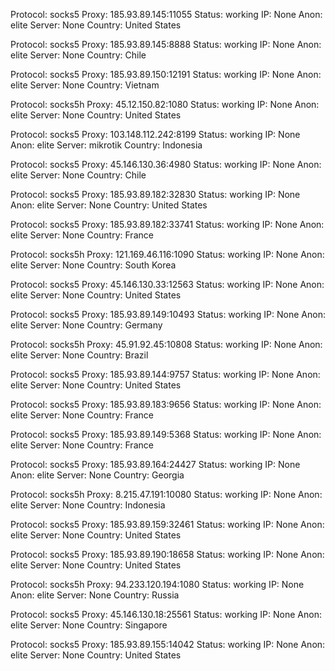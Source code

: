 Protocol: socks5
Proxy: 185.93.89.145:11055
Status: working
IP: None
Anon: elite
Server: None
Country: United States

Protocol: socks5
Proxy: 185.93.89.145:8888
Status: working
IP: None
Anon: elite
Server: None
Country: Chile

Protocol: socks5
Proxy: 185.93.89.150:12191
Status: working
IP: None
Anon: elite
Server: None
Country: Vietnam

Protocol: socks5h
Proxy: 45.12.150.82:1080
Status: working
IP: None
Anon: elite
Server: None
Country: United States

Protocol: socks5
Proxy: 103.148.112.242:8199
Status: working
IP: None
Anon: elite
Server: mikrotik
Country: Indonesia

Protocol: socks5
Proxy: 45.146.130.36:4980
Status: working
IP: None
Anon: elite
Server: None
Country: Chile

Protocol: socks5
Proxy: 185.93.89.182:32830
Status: working
IP: None
Anon: elite
Server: None
Country: United States

Protocol: socks5
Proxy: 185.93.89.182:33741
Status: working
IP: None
Anon: elite
Server: None
Country: France

Protocol: socks5h
Proxy: 121.169.46.116:1090
Status: working
IP: None
Anon: elite
Server: None
Country: South Korea

Protocol: socks5
Proxy: 45.146.130.33:12563
Status: working
IP: None
Anon: elite
Server: None
Country: United States

Protocol: socks5
Proxy: 185.93.89.149:10493
Status: working
IP: None
Anon: elite
Server: None
Country: Germany

Protocol: socks5h
Proxy: 45.91.92.45:10808
Status: working
IP: None
Anon: elite
Server: None
Country: Brazil

Protocol: socks5
Proxy: 185.93.89.144:9757
Status: working
IP: None
Anon: elite
Server: None
Country: United States

Protocol: socks5
Proxy: 185.93.89.183:9656
Status: working
IP: None
Anon: elite
Server: None
Country: France

Protocol: socks5
Proxy: 185.93.89.149:5368
Status: working
IP: None
Anon: elite
Server: None
Country: France

Protocol: socks5
Proxy: 185.93.89.164:24427
Status: working
IP: None
Anon: elite
Server: None
Country: Georgia

Protocol: socks5h
Proxy: 8.215.47.191:10080
Status: working
IP: None
Anon: elite
Server: None
Country: Indonesia

Protocol: socks5
Proxy: 185.93.89.159:32461
Status: working
IP: None
Anon: elite
Server: None
Country: United States

Protocol: socks5
Proxy: 185.93.89.190:18658
Status: working
IP: None
Anon: elite
Server: None
Country: United States

Protocol: socks5h
Proxy: 94.233.120.194:1080
Status: working
IP: None
Anon: elite
Server: None
Country: Russia

Protocol: socks5
Proxy: 45.146.130.18:25561
Status: working
IP: None
Anon: elite
Server: None
Country: Singapore

Protocol: socks5
Proxy: 185.93.89.155:14042
Status: working
IP: None
Anon: elite
Server: None
Country: United States

